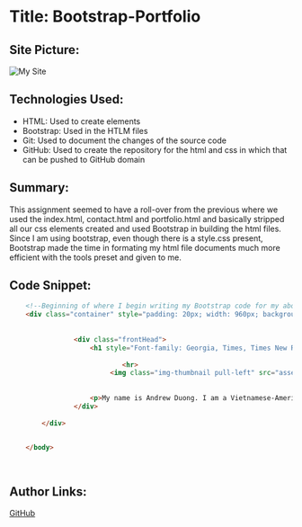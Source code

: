 # Title: Bootstrap-Portfolio

## Site Picture:
![My Site](images/Screenshot.png)

## Technologies Used:
- HTML: Used to create elements 
- Bootstrap: Used in the HTLM files
- Git: Used to document the changes of the source code
- GitHub: Used to create the repository for the html and css in which that can be pushed to GitHub domain

## Summary:
This assignment seemed to have a roll-over from the previous where we used the index.html, contact.html and portfolio.html and basically stripped all our css elements created and used Bootstrap in building the html files. Since I am using bootstrap, even though there is a style.css present, Bootstrap made the time in formating my html file documents much more efficient with the tools preset and given to me.

## Code Snippet:
```html
    <!--Beginning of where I begin writing my Bootstrap code for my about me section-->
    <div class="container" style="padding: 20px; width: 960px; background-color: white;">
     
 
                <div class="frontHead">
                    <h1 style="Font-family: Georgia, Times, Times New Roman serif; Font-weight: 700; color: #4aaaa5;">About Me:</h1>
    
                            <hr>
                         <img class="img-thumbnail pull-left" src="assets/images/IMG_4124.PNG.jpeg" alt="Superman" style="height:300px; width: 250px; display: block; margin-left: auto; margin-right: auto; border-radius: 50%; float: left;">
 
    
                    <p>My name is Andrew Duong. I am a Vietnamese-American who was born in San Jose and graduated from San Jose State University with MIS major and CS minor. On my free time, I enjoy spending time alone along with my family and friends in creating fond memories! Having overall 7.5 years of experience in TaeKwonDo, I enjoy anything the requires the body to move! Fishing and coastal foraging along the Pacific coast is something I will never get tired of as well! Even though I graduated in MIS, I plan on becoming a web developer and hone my skills on the coding end after completing this UCB Coding Bootcamp!</p>
                </div>
         
        </div>


    </body>

  
```


## Author Links:
[GitHub](https://github.com/duongsters)